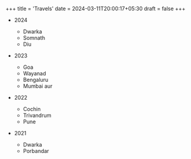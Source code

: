 +++
title = 'Travels'
date = 2024-03-11T20:00:17+05:30
draft = false
+++

* 2024
    * Dwarka
    * Somnath
    * Diu

* 2023
    * Goa
    * Wayanad
    * Bengaluru
    * Mumbai aur

* 2022
    * Cochin
    * Trivandrum
    * Pune

* 2021
    * Dwarka
    * Porbandar